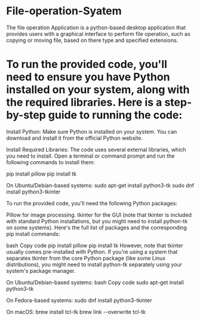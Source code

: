 # File-operation-Syatem
 The file operation Application is a python-based desktop application that  provides users with a graphical interface to perform file operation, such as  copying or moving file, based on there type and specified extensions. 


# To run the provided code, you'll need to ensure you have Python installed on your system, along with the required libraries. Here is a step-by-step guide to running the code:

Install Python:
Make sure Python is installed on your system. You can download and install it from the official Python website.

Install Required Libraries:
The code uses several external libraries, which you need to install. Open a terminal or command prompt and run the following commands to install them:

pip install pillow
pip install tk

On Ubuntu/Debian-based systems:
sudo apt-get install python3-tk
sudo dnf install python3-tkinter



To run the provided code, you'll need the following Python packages:

Pillow for image processing.
tkinter for the GUI (note that tkinter is included with standard Python installations, but you might need to install python-tk on some systems).
Here's the full list of packages and the corresponding pip install commands:

bash
Copy code
pip install pillow
pip install tk
However, note that tkinter usually comes pre-installed with Python. If you're using a system that separates tkinter from the core Python package (like some Linux distributions), you might need to install python-tk separately using your system's package manager.

On Ubuntu/Debian-based systems:
bash
Copy code
sudo apt-get install python3-tk


On Fedora-based systems:
sudo dnf install python3-tkinter

On macOS:
brew install tcl-tk
brew link --overwrite tcl-tk
